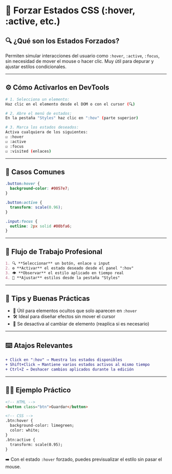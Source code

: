 # 🧪 Forzar Estados CSS (:hover, :active, etc.)

## 🔍 ¿Qué son los Estados Forzados?
Permiten simular interacciones del usuario como `:hover`, `:active`, `:focus`, sin necesidad de mover el mouse o hacer clic. Muy útil para depurar y ajustar estilos condicionales.

---

## ⚙️ Cómo Activarlos en DevTools
```bash
# 1. Selecciona un elemento:
Haz clic en el elemento desde el DOM o con el cursor (🔍)

# 2. Abre el menú de estados:
En la pestaña "Styles" haz clic en ":hov" (parte superior)

# 3. Marca los estados deseados:
Activa cualquiera de los siguientes:
☑ :hover
☑ :active
☑ :focus
☑ :visited (enlaces)
```

---

## 🎯 Casos Comunes
```css
.button:hover {
  background-color: #0057e7;
}

.button:active {
  transform: scale(0.96);
}

.input:focus {
  outline: 2px solid #00bfa6;
}
```

---

## 🧭 Flujo de Trabajo Profesional
```markdown
1. 🔍 **Seleccionar** un botón, enlace u input
2. ⚙️ **Activar** el estado deseado desde el panel ":hov"
3. 👁️ **Observar** el estilo aplicado en tiempo real
4. 🎨 **Ajustar** estilos desde la pestaña "Styles"
```

---

## 🧰 Tips y Buenas Prácticas
- 👀 Útil para elementos ocultos que solo aparecen en `:hover`
- 🛠️ Ideal para diseñar efectos sin mover el cursor
- 🚫 Se desactiva al cambiar de elemento (reaplica si es necesario)

---

## ⌨️ Atajos Relevantes
```diff
+ Click en ":hov" → Muestra los estados disponibles
+ Shift+Click → Mantiene varios estados activos al mismo tiempo
+ Ctrl+Z → Deshacer cambios aplicados durante la edición
```

---

## 🧑‍🔧 Ejemplo Práctico
```html
<!-- HTML -->
<button class="btn">Guardar</button>

<!-- CSS -->
.btn:hover {
  background-color: limegreen;
  color: white;
}
.btn:active {
  transform: scale(0.95);
}
```

➡️ Con el estado `:hover` forzado, puedes previsualizar el estilo sin pasar el mouse.
